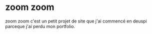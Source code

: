 # zoom zoom
zoom zoom c'est un petit projet de site que j'ai commencé en deuspi parceque j'ai perdu mon portfolio.
